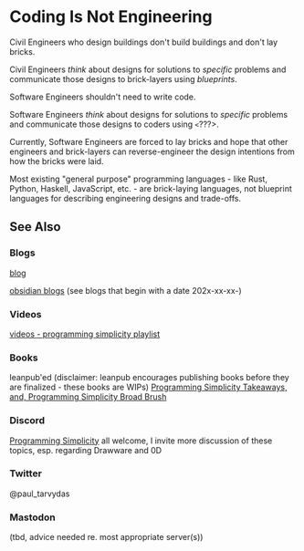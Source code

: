 
# Coding Is Not Engineering

Civil Engineers who design buildings don't build buildings and don't lay bricks.

Civil Engineers *think* about designs for solutions to *specific* problems and communicate those designs to brick-layers using *blueprints*.

Software Engineers shouldn't need to write code.

Software Engineers *think* about designs for solutions to *specific* problems and communicate those designs to coders using `<`???>.

Currently, Software Engineers are forced to lay bricks and hope that other engineers and brick-layers can reverse-engineer the design intentions from how the bricks were laid.

Most existing "general purpose" programming languages - like Rust, Python, Haskell, JavaScript, etc. - are brick-laying languages, not blueprint languages for describing engineering designs and trade-offs.


## See Also
### Blogs
[blog](https://guitarvydas.github.io/)

[obsidian blogs](https://publish.obsidian.md/programmingsimplicity) (see blogs that begin with a date 202x-xx-xx-)
### Videos
[videos - programming simplicity playlist](https://www.youtube.com/@programmingsimplicity2980)
### Books
leanpub'ed (disclaimer: leanpub encourages publishing books before they are finalized - these books are WIPs)
[Programming Simplicity Takeaways, and, Programming Simplicity Broad Brush](https://leanpub.com/u/paul-tarvydas)
### Discord
[Programming Simplicity](https://discord.gg/Jjx62ypR) all welcome, I invite more discussion of these topics, esp. regarding Drawware and 0D
### Twitter
@paul_tarvydas
### Mastodon
(tbd, advice needed re. most appropriate server(s))

<script src="https://utteranc.es/client.js" 
        repo="guitarvydas/guitarvydas.github.io" 
        issue-term="pathname" 
        theme="github-light" 
        crossorigin="anonymous" 
        async> 
</script> 
